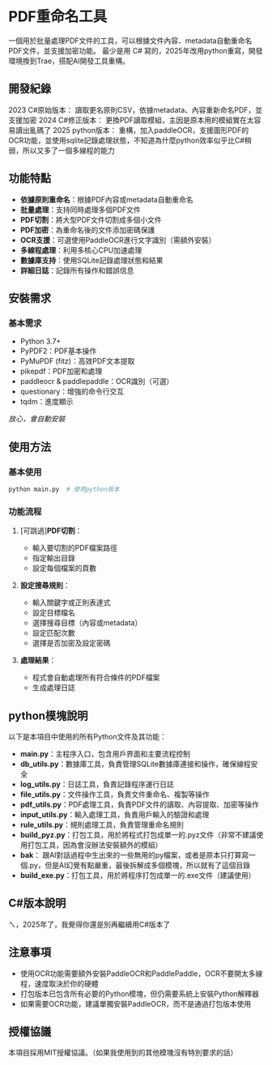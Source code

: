 # PDF重命名工具

一個用於批量處理PDF文件的工具，可以根據文件內容、metadata自動重命名PDF文件，並支援加密功能。
最少是用 C# 寫的，2025年改用python重寫，開發環境換到Trae，搭配AI開發工具重構。

## 開發紀錄

2023 C#原始版本： 讀取更名原則CSV，依據metadata、內容重新命名PDF，並支援加密
2024 C#修正版本： 更換PDF讀取模組，主因是原本用的模組實在太容易讀出亂碼了
2025 python版本： 重構，加入paddleOCR，支援圖形PDF的OCR功能，並使用sqlite記錄處理狀態，不知道為什麼python效率似乎比C#稍弱，所以又多了一個多線程的能力

## 功能特點

- **依據原則重命名**：根據PDF內容或metadata自動重命名
- **批量處理**：支持同時處理多個PDF文件
- **PDF切割**：將大型PDF文件切割成多個小文件
- **PDF加密**：為重命名後的文件添加密碼保護
- **OCR支援**：可選使用PaddleOCR進行文字識別（需額外安裝）
- **多線程處理**：利用多核心CPU加速處理
- **數據庫支持**：使用SQLite記錄處理狀態和結果
- **詳細日誌**：記錄所有操作和錯誤信息

## 安裝需求

### 基本需求

- Python 3.7+
- PyPDF2：PDF基本操作
- PyMuPDF (fitz)：高效PDF文本提取
- pikepdf：PDF加密和處理
- paddleocr & paddlepaddle：OCR識別（可選）
- questionary：增強的命令行交互
- tqdm：進度顯示

*放心，會自動安裝*

## 使用方法

### 基本使用

```bash
python main.py  # 使用python版本
```

### 功能流程

1. [可跳過]**PDF切割**：
   - 輸入要切割的PDF檔案路徑
   - 指定輸出目錄
   - 設定每個檔案的頁數

2. **設定搜尋規則**：
   - 輸入關鍵字或正則表達式
   - 設定目標檔名
   - 選擇搜尋目標（內容或metadata）
   - 設定匹配次數
   - 選擇是否加密及設定密碼

3. **處理結果**：
   - 程式會自動處理所有符合條件的PDF檔案
   - 生成處理日誌

## python模塊說明

以下是本項目中使用的所有Python文件及其功能：

- **main.py**：主程序入口，包含用戶界面和主要流程控制
- **db_utils.py**：數據庫工具，負責管理SQLite數據庫連接和操作，確保線程安全
- **log_utils.py**：日誌工具，負責記錄程序運行日誌
- **file_utils.py**：文件操作工具，負責文件重命名、複製等操作
- **pdf_utils.py**：PDF處理工具，負責PDF文件的讀取、內容提取、加密等操作
- **input_utils.py**：輸入處理工具，負責用戶輸入的驗證和處理
- **rule_utils.py**：規則處理工具，負責管理重命名規則
- **build_pyz.py**：打包工具，用於將程式打包成單一的.pyz文件（非常不建議使用打包工具，因為會沒辦法安裝額外的模組）
- **bak**： 跟AI對話過程中生出來的一些無用的py檔案，或者是原本只打算寫一個.py，但是AI幻覺有點嚴重，最後拆解成多個模塊，所以就有了這個目錄
- **build_exe.py**：打包工具，用於將程序打包成單一的.exe文件（建議使用）

## C#版本說明

ㄟ，2025年了，我覺得你還是別再繼續用C#版本了

## 注意事項

- 使用OCR功能需要額外安裝PaddleOCR和PaddlePaddle，OCR不要開太多線程，速度取決於你的硬體
- 打包版本已包含所有必要的Python模塊，但仍需要系統上安裝Python解釋器
- 如果需要OCR功能，建議單獨安裝PaddleOCR，而不是通過打包版本使用

## 授權協議

本項目採用MIT授權協議。（如果我使用到的其他模塊沒有特別要求的話）